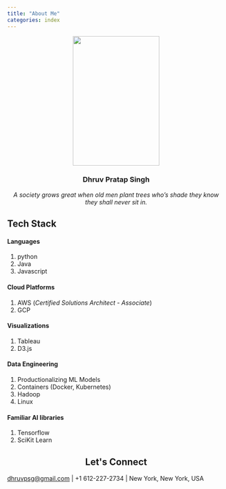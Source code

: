 ```yaml
---
title: "About Me"
categories: index
---
```


<p align="center">
  <img src="./../../../assets/images/dhruv1.png" height="300" width="200"/>
</p>

<h3 align="center">
  Dhruv Pratap Singh
</h3>

<div align="center">
  <i>A society grows great when old men plant trees who’s shade they know they shall never sit in.</i>
</div>


## Tech Stack

#### Languages
  1. python
  1. Java
  1. Javascript

#### Cloud Platforms
  1. AWS (*Certified Solutions Architect - Associate*)
  1. GCP

#### Visualizations
  1. Tableau
  1. D3.js

#### Data Engineering
  1. Productionalizing ML Models
  1. Containers (Docker, Kubernetes)
  1. Hadoop
  1. Linux

#### Familiar AI libraries
  1. Tensorflow
  1. SciKit Learn

<h2 align="center">
  Let's Connect
</h2>

dhruvpsg@gmail.com | +1 612-227-2734 | New York, New York, USA
